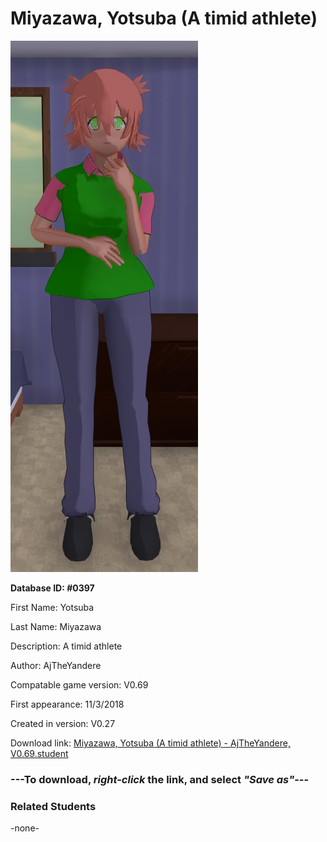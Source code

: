 # Miyazawa, Yotsuba (A timid athlete)

<img src="../../Files/Images/Miyazawa, Yotsuba (A timid athlete).png" title="Miyazawa, Yotsuba (A timid athlete) - AjTheYandere, V0.69">

**Database ID: #0397**

First Name: Yotsuba

Last Name: Miyazawa

Description: A timid athlete

Author: AjTheYandere

Compatable game version: V0.69

First appearance: 11/3/2018

Created in version: V0.27

Download link: <a href="https://raw.githubusercontent.com/Arbiter1223/Daigaku-Gurashi-Custom-Students/master/Files/Student%20Files/Miyazawa%2C%20Yotsuba%20(A%20timid%20athlete)%20-%20AjTheYandere%2C%20V0.69.student">Miyazawa, Yotsuba (A timid athlete) - AjTheYandere, V0.69.student</a>

### ---**To download, _right-click_ the link, and select _"Save as"_**---

### Related Students

-none-
